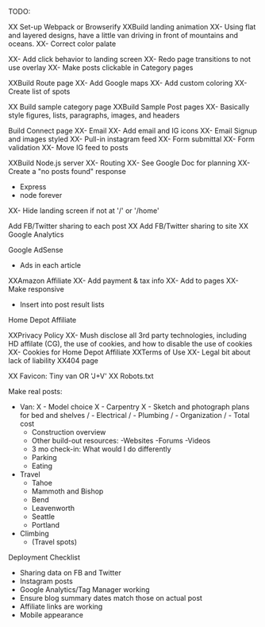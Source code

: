 
TODO:

XX Set-up Webpack or Browserify
XXBuild landing animation
XX- Using flat and layered designs, have a little van driving in front of mountains and oceans.
XX- Correct color palate

XX- Add click behavior to landing screen
XX- Redo page transitions to not use overlay
XX- Make posts clickable in Category pages

XXBuild Route page
XX- Add Google maps
XX- Add custom coloring
XX- Create list of spots

XX Build sample category page
XXBuild Sample Post pages
XX- Basically style figures, lists, paragraphs, images, and headers

Build Connect page
XX- Email
XX- Add email and IG icons
XX- Email Signup and images styled
XX- Pull-in instagram feed
XX- Form submittal
XX- Form validation
XX- Move IG feed to posts

XXBuild Node.js server
XX- Routing
XX- See Google Doc for planning
XX- Create a "no posts found" response
- Express
- node forever

XX- Hide landing screen if not at '/' or '/home'

Add FB/Twitter sharing to each post
XX Add FB/Twitter sharing to site
XX Google Analytics

Google AdSense
- Ads in each article

XXAmazon Affiliate
XX- Add payment & tax info
XX- Add to pages
XX- Make responsive
- Insert into post result lists

Home Depot Affiliate

XXPrivacy Policy
XX- Mush disclose all 3rd party technologies, including HD affilate (CG), the use of cookies, and how to disable the use of cookies
XX- Cookies for Home Depot Affiliate
XXTerms of Use
XX- Legal bit about lack of liability
XX404 page

XX Favicon: Tiny van OR 'J+V'
XX Robots.txt

Make real posts:
- Van:
X	- Model choice
X	- Carpentry
X	- Sketch and photograph plans for bed and shelves
/	- Electrical
/	- Plumbing
/	- Organization
/	- Total cost
	- Construction overview
	- Other build-out resources: -Websites -Forums -Videos
	- 3 mo check-in: What would I do differently
	- Parking
	- Eating
- Travel
	- Tahoe
	- Mammoth and Bishop
	- Bend
	- Leavenworth
	- Seattle
	- Portland
- Climbing
	- (Travel spots)



Deployment Checklist
- Sharing data on FB and Twitter
- Instagram posts
- Google Analytics/Tag Manager working
- Ensure blog summary dates match those on actual post
- Affiliate links are working
- Mobile appearance